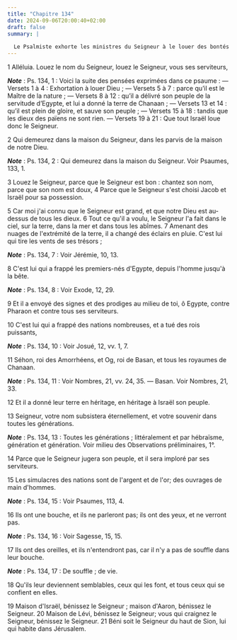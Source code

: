 ```yaml
---
title: "Chapitre 134"
date: 2024-09-06T20:00:40+02:00
draft: false
summary: |
  
  Le Psalmiste exhorte les ministres du Seigneur à le louer des bontés qu’il a eues pour Jacob, et des faveurs dont il a comblé sa postérité.
---
```



1 Alléluia. Louez le nom du Seigneur, louez le Seigneur, vous ses serviteurs,

***Note*** :  Ps. 134, 1 : Voici la suite des pensées exprimées dans ce psaume : ― Versets 1 à 4 : Exhortation à louer Dieu ; ― Versets 5 à 7 : parce qu’il est le Maître de la nature ; ― Versets 8 à 12 : qu’il a délivré son peuple de la servitude d’Egypte, et lui a donné la terre de Chanaan ; ― Versets 13 et 14 : qu’il est plein de gloire, et sauve son peuple ; ― Versets 15 à 18 : tandis que les dieux des païens ne sont rien. ― Versets 19 à 21 : Que tout Israël loue donc le Seigneur.

2 Qui demeurez dans la maison du Seigneur, dans les parvis de la maison de notre Dieu.

***Note*** :  Ps. 134, 2 : Qui demeurez dans la maison du Seigneur. Voir Psaumes, 133, 1.

3 Louez le Seigneur, parce que le Seigneur est bon : chantez son nom, parce que son nom est doux, 4 Parce que le Seigneur s'est choisi Jacob et Israël pour sa possession.


5 Car moi j'ai connu que le Seigneur est grand, et que notre Dieu est au-dessus de tous les dieux. 6 Tout ce qu'il a voulu, le Seigneur l'a fait dans le ciel, sur la terre, dans la mer et dans tous les abîmes. 7 Amenant des nuages de l'extrémité de la terre, il a changé des éclairs en pluie. C'est lui qui tire les vents de ses trésors ;

***Note*** :  Ps. 134, 7 : Voir Jérémie, 10, 13.


8 C'est lui qui a frappé les premiers-nés d'Egypte, depuis l'homme jusqu'à la bête.

***Note*** :  Ps. 134, 8 : Voir Exode, 12, 29.

9 Et il a envoyé des signes et des prodiges au milieu de toi, ô Egypte, contre Pharaon et contre tous ses serviteurs.


10 C'est lui qui a frappé des nations nombreuses, et a tué des rois puissants,

***Note*** :  Ps. 134, 10 : Voir Josué, 12, vv. 1, 7.

11 Séhon, roi des Amorrhéens, et Og, roi de Basan, et tous les royaumes de Chanaan.

***Note*** :  Ps. 134, 11 : Voir Nombres, 21, vv. 24, 35. ― Basan. Voir Nombres, 21, 33.

12 Et il a donné leur terre en héritage, en héritage à Israël son peuple.


13 Seigneur, votre nom subsistera éternellement, et votre souvenir dans toutes les générations.

***Note*** :  Ps. 134, 13 : Toutes les générations ; littéralement et par hébraïsme, génération et génération. Voir milieu des Observations préliminaires, 1°.

14 Parce que le Seigneur jugera son peuple, et il sera imploré par ses serviteurs.


15 Les simulacres des nations sont de l'argent et de l'or; des ouvrages de main d'hommes.

***Note*** :  Ps. 134, 15 : Voir Psaumes, 113, 4.

16 Ils ont une bouche, et ils ne parleront pas; ils ont des yeux, et ne verront pas.

***Note*** :  Ps. 134, 16 : Voir Sagesse, 15, 15.

17 Ils ont des oreilles, et ils n'entendront pas, car il n'y a pas de souffle dans leur bouche.

***Note*** :  Ps. 134, 17 : De souffle ; de vie.

18 Qu'ils leur deviennent semblables, ceux qui les font, et tous ceux qui se confient en elles.


19 Maison d'Israël, bénissez le Seigneur ; maison d'Aaron, bénissez le Seigneur. 20 Maison de Lévi, bénissez le Seigneur; vous qui craignez le Seigneur, bénissez le Seigneur. 21 Béni soit le Seigneur du haut de Sion, lui qui habite dans Jérusalem.

